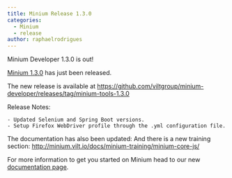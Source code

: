 ```yaml
---
title: Minium Release 1.3.0
categories:
  - Minium
  - release
author: raphaelrodrigues
---
```


Minium Developer 1.3.0 is out!

[Minium 1.3.0](https://github.com/viltgroup/minium-tools/releases/) has just been released.

The new release is available at https://github.com/viltgroup/minium-developer/releases/tag/minium-tools-1.3.0


Release Notes:

    - Updated Selenium and Spring Boot versions.
    - Setup Firefox WebDriver profile through the .yml configuration file.

The documentation has also been updated:
And there is a new training section: http://minium.vilt.io/docs/minium-training/minium-core-js/


For more information to get you started on Minium head to our new [documentation page](http://minium.vilt.io/docs/).
